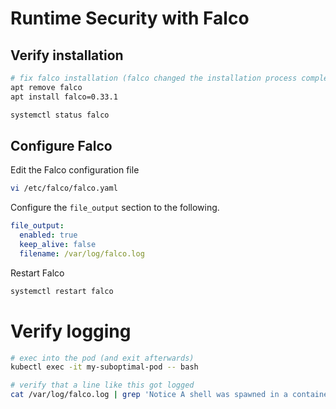 
# Runtime Security with Falco

## Verify installation

```bash
# fix falco installation (falco changed the installation process completely and the current version 0.34.1 does not work)
apt remove falco
apt install falco=0.33.1
```

```bash
systemctl status falco
```

## Configure Falco

Edit the Falco configuration file
```bash
vi /etc/falco/falco.yaml
```

Configure the `file_output` section to the following.
```yaml
file_output:
  enabled: true
  keep_alive: false
  filename: /var/log/falco.log
```

Restart Falco
```bash
systemctl restart falco
```

# Verify logging

```bash
# exec into the pod (and exit afterwards)
kubectl exec -it my-suboptimal-pod -- bash

# verify that a line like this got logged
cat /var/log/falco.log | grep 'Notice A shell was spawned in a container with an attached terminal'
```
